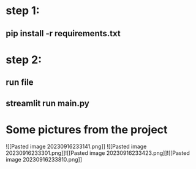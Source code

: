 # step 1:
## pip install -r requirements.txt
# step 2:
## run file 
## streamlit run main.py


# Some pictures from the project

![[Pasted image 20230916233141.png]]
![[Pasted image 20230916233301.png]]![[Pasted image 20230916233423.png]]![[Pasted image 20230916233810.png]]
